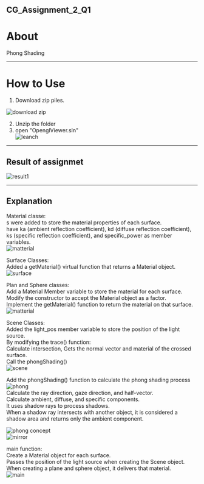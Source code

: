## CG_Assignment_2_Q1

About
===
Phong Shading

---
How to Use
===
1. Download zip piles.  
   
![download zip](https://github.com/user-attachments/assets/3e76e9d2-5325-42a3-ba52-2bb3064c0a58)

2. Unzip the folder  
3. open "OpenglViewer.sln"  
![leanch](https://github.com/user-attachments/assets/1ed43ef3-d812-4b75-809d-fe1077eabf9b)
---
Result of assignmet  
---   

![result1](https://github.com/user-attachments/assets/1acde73e-bf21-417d-88f4-7bae46474e52)

---
Explanation
---
Material classe:  
s were added to store the material properties of each surface.  
have ka (ambient reflection coefficient), kd (diffuse reflection coefficient), ks (specific reflection coefficient), and specific_power as member variables.  
![matterial](https://github.com/user-attachments/assets/0de692d1-7cb5-4c2b-968b-b31fc5620bdb)  

Surface Classes:  
Added a getMaterial() virtual function that returns a Material object.  
![surface](https://github.com/user-attachments/assets/b241983a-4cdf-48eb-bd34-78c8bf07b7a7)  

Plan and Sphere classes:  
Add a Material Member variable to store the material for each surface.  
Modify the constructor to accept the Material object as a factor.  
Implement the getMaterial() function to return the material on that surface.  
![matterial](https://github.com/user-attachments/assets/0a07c150-5f94-4183-9de9-c63e17fa316b)  

Scene Classes:  
Added the light_pos member variable to store the position of the light source.  
By modifying the trace() function:  
Calculate intersection, Gets the normal vector and material of the crossed surface.  
Call the phongShading()  
![scene](https://github.com/user-attachments/assets/e32b86ef-66e1-42b6-ac34-7b1bfead09a7)  

Add the phongShading() function to calculate the phong shading process  
![phong](https://github.com/user-attachments/assets/8ee534ab-ae46-4286-9711-0c5eb3c119b1)  
Calculate the ray direction, gaze direction, and half-vector.  
Calculate ambient, diffuse, and specific components.  
It uses shadow rays to process shadows.  
When a shadow ray intersects with another object, it is considered a shadow area and returns only the ambient component.  

![phong concept](https://github.com/user-attachments/assets/a80e7667-dd06-47c5-9c34-54616063bbd2)  
![mirror](https://github.com/user-attachments/assets/cc0afba4-8d49-40ce-8d4e-db6311449a38)  

main function:  
Create a Material object for each surface.  
Passes the position of the light source when creating the Scene object.  
When creating a plane and sphere object, it delivers that material.  
![main](https://github.com/user-attachments/assets/6d259816-7c96-498e-84e6-37153294d3c5)






